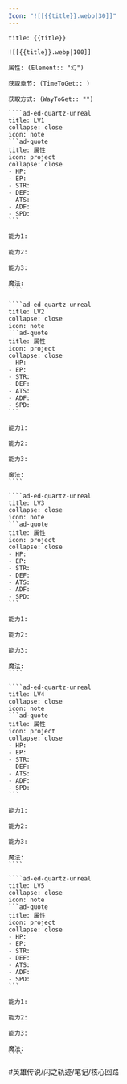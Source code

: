 ```yaml
---
Icon: "![[{{title}}.webp|30]]"
---
```

`````ad-ed-quartz-unreal
title: {{title}}

![[{{title}}.webp|100]]

属性: (Element:: "幻")

获取章节: (TimeToGet:: )

获取方式: (WayToGet:: "")

````ad-ed-quartz-unreal
title: LV1
collapse: close
icon: note
```ad-quote
title: 属性
icon: project
collapse: close
- HP: 
- EP:
- STR:
- DEF:
- ATS:
- ADF:
- SPD:
```

能力1:

能力2:

能力3:

魔法: 
````

````ad-ed-quartz-unreal
title: LV2
collapse: close
icon: note
```ad-quote
title: 属性
icon: project
collapse: close
- HP: 
- EP:
- STR:
- DEF:
- ATS:
- ADF:
- SPD:
```

能力1:

能力2:

能力3:

魔法: 
````

````ad-ed-quartz-unreal
title: LV3
collapse: close
icon: note
```ad-quote
title: 属性
icon: project
collapse: close
- HP: 
- EP:
- STR:
- DEF:
- ATS:
- ADF:
- SPD:
```

能力1: 

能力2: 

能力3: 

魔法: 
````

````ad-ed-quartz-unreal
title: LV4
collapse: close
icon: note
```ad-quote
title: 属性
icon: project
collapse: close
- HP: 
- EP:
- STR:
- DEF:
- ATS:
- ADF:
- SPD:
```

能力1: 

能力2: 

能力3: 

魔法: 
````

````ad-ed-quartz-unreal
title: LV5
collapse: close
icon: note
```ad-quote
title: 属性
icon: project
collapse: close
- HP: 
- EP:
- STR:
- DEF:
- ATS:
- ADF:
- SPD:
```

能力1: 

能力2: 

能力3: 

魔法: 
````

`````

#英雄传说/闪之轨迹/笔记/核心回路 